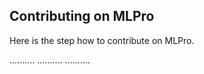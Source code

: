 ## Contributing on MLPro

Here is the step how to contribute on MLPro.

..........
..........
..........